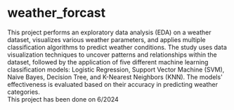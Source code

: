 # weather_forcast
This project performs an exploratory data analysis (EDA) on a weather dataset, visualizes various weather parameters, and applies multiple classification algorithms to predict weather conditions. The study uses data visualization techniques to uncover patterns and relationships within the dataset, followed by the application of five different machine learning classification models: Logistic Regression, Support Vector Machine (SVM), Naive Bayes, Decision Tree, and K-Nearest Neighbors (KNN). The models' effectiveness is evaluated based on their accuracy in predicting weather categories.  
This project has been done on 6/2024
